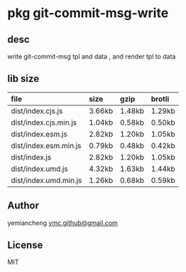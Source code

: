 # pkg git-commit-msg-write

## desc
write git-commit-msg tpl and data , and render tpl to data

## lib size  
file | size | gzip | brotli
:---- | :---- | :---- | :----
dist/index.cjs.js | 3.66kb | 1.48kb | 1.29kb
dist/index.cjs.min.js | 1.04kb | 0.58kb | 0.50kb
dist/index.esm.js | 2.82kb | 1.20kb | 1.05kb
dist/index.esm.min.js | 0.79kb | 0.48kb | 0.42kb
dist/index.js | 2.82kb | 1.20kb | 1.05kb
dist/index.umd.js | 4.32kb | 1.63kb | 1.44kb
dist/index.umd.min.js | 1.26kb | 0.68kb | 0.59kb

## Author
yemiancheng <ymc.github@gmail.com>

## License
MIT